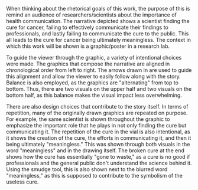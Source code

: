 When thinking about the rhetorical goals of this work, the purpose of this is remind an audience of researchers/scientists about the importance of health communication. The narrative depicted shows a scientist finding the cure for cancer, failing to effectively communicate their findings to professionals, and lastly failing to communicate the cure to the public. This all leads to the cure for cancer being ultimately meaningless. The context in which this work will be shown is a graphic/poster in a research lab. 

To guide the viewer through the graphic, a variety of intentional choices were made. The graphics that compose the narrative are aligned in chronological order from left to right. The arrows drawn in are used to guide this alignment and allow the viewer to easily follow along with the story. Balance is also employed, as the graphics are "alternating" from top to bottom. Thus, there are two visuals on the upper half and two visuals on the bottom half, as this balance makes the visual impact less overwhelming. 

There are also design choices that contribute to the story itself. In terms of repetition, many of the originally drawn graphics are repeated on purpose. For example, the same scientist is shown throughout the graphic to emphasize the important role that he plays in not only finding the cure but communicating it. The repetition of the cure in the vial is also intentional, as it shows the creation of the cure, the efforts in communicating it, and then it being ultimately "meaningless." This was shown through both visuals in the word "meaningless" and in the drawing itself. The broken cure at the end shows how the cure has essentially "gone to waste," as a cure is no good if professionals and the general public don't understand the science behind it. Using the smudge tool, this is also shown next to the blurred word "meaningless," as this is supposed to contribute to the symbolism of the useless cure.
